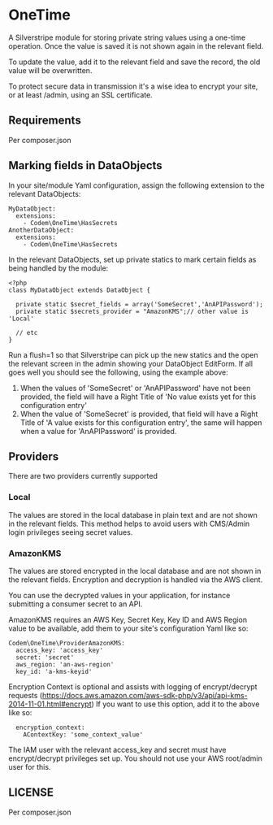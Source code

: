 # OneTime

A Silverstripe module for storing private string values using a one-time operation.
Once the value is saved it is not shown again in the relevant field.

To update the value, add it to the relevant field and save the record, the old value will be overwritten.

To protect secure data in transmission it's a wise idea to encrypt your site, or at least /admin, using an SSL certificate.

## Requirements
Per composer.json

## Marking fields in DataObjects
In your site/module Yaml configuration, assign the following extension to the relevant DataObjects:

```
MyDataObject:
  extensions:
    - Codem\OneTime\HasSecrets
AnotherDataObject:
  extensions:
    - Codem\OneTime\HasSecrets
```

In the relevant DataObjects, set up private statics to mark certain fields as being handled by the module:
```
<?php
class MyDataObject extends DataObject {

  private static $secret_fields = array('SomeSecret','AnAPIPassword');
  private static $secrets_provider = "AmazonKMS";// other value is 'Local'

  // etc
}
```

Run a flush=1 so that Silverstripe can pick up the new statics and the open the relevant screen in the admin showing your DataObject EditForm.
If all goes well you should see the following, using the example above:
1. When the values of 'SomeSecret' or 'AnAPIPassword' have not been provided, the field will have a Right Title of 'No value exists yet for this configuration entry'
2. When the value of  'SomeSecret' is provided, that field will have a Right Title of 'A value exists for this configuration entry', the same will happen when a value for 'AnAPIPassword' is provided.

## Providers
There are two providers currently supported

### Local
The values are stored in the local database in plain text and are not shown in the relevant fields.
This method helps to avoid users with CMS/Admin login privileges seeing secret values.

### AmazonKMS
The values are stored encrypted in the local database and are not shown in the relevant fields. Encryption and decryption is handled via the AWS client.

You can use the decrypted values in your application, for instance submitting a consumer secret to an API.

AmazonKMS requires an AWS Key, Secret Key, Key ID and AWS Region value to be available, add them to your site's configuration Yaml like so:

```
Codem\OneTime\ProviderAmazonKMS:
  access_key: 'access_key'
  secret: 'secret'
  aws_region: 'an-aws-region'
  key_id: 'a-kms-keyid'
```

Encryption Context is optional and assists with logging of encrypt/decrypt requests (https://docs.aws.amazon.com/aws-sdk-php/v3/api/api-kms-2014-11-01.html#encrypt)
If you want to use this option, add it to the above like so:
```
  encryption_context:
    AContextKey: 'some_context_value'
```

The IAM user with the relevant access_key and secret must have encrypt/decrypt privileges set up. You should not use your AWS root/admin user for this.

## LICENSE

Per composer.json
